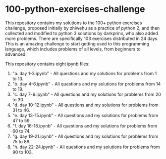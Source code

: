 # 100-python-exercises-challenge

This repository contains my solutions to the 100+ python exercises challenge, proposed initially by zhiwehu as a practice of python 2, and then collected and modified to python 3 solutions by darkprinx, who also added more problems. There are specifically 103 exercises distributed in 24 days. This is an amazing challenge to start getting used to this programming language, which includes problems of all levels, from beginners to advanced. 

This repository contains eight ipynb files:

1. "a. day 1-3.ipynb" - All questions and my solutions for problems from 1 to 13.
2. "b. day 4-6.ipynb" - All questions and my solutions for problems from 14 to 19.
3. "c. day 7-9.ipynb" - All questions and my solutions for problems from 20 to 30.
4. "d. day 10-12.ipynb" - All questions and my solutions for problems from 31 to 46.
5. "e. day 13-15.ipynb" - All questions and my solutions for problems from 47 to 59.
6. "f. day 16-18.ipynb" - All questions and my solutions for problems from 60 to 74.
7. "g. day 19-21.ipynb" - All questions and my solutions for problems from 75 to 89.
8. "h. day 22-24.ipynb" - All questions and my solutions for problems from 90 to 103.
